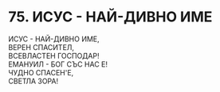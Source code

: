 # 75. ИСУС - НАЙ-ДИВНО ИМЕ  
  
ИСУС - НАЙ-ДИВНО ИМЕ,  
ВЕРЕН СПАСИТЕЛ,  
ВСЕВЛАСТЕН ГОСПОДАР!  
ЕМАНУИЛ - БОГ СЪС НАС Е!  
ЧУДНО СПАСЕН'Е,  
СВЕТЛА ЗОРА!  
